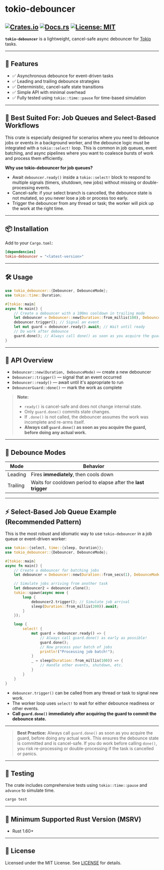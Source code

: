 # tokio-debouncer

[![Crates.io](https://img.shields.io/crates/v/tokio-debouncer.svg)](https://crates.io/crates/tokio-debouncer)
[![Docs.rs](https://docs.rs/tokio-debouncer/badge.svg)](https://docs.rs/tokio-debouncer)
[![License: MIT](https://img.shields.io/badge/license-MIT-blue.svg)](https://opensource.org/licenses/MIT)
---

**`tokio-debouncer`** is a lightweight, cancel-safe async debouncer for [Tokio](https://tokio.rs/) tasks.

---

## 🚀 Features

* ✅ Asynchronous debounce for event-driven tasks
* ✅ Leading and trailing debounce strategies
* ✅ Deterministic, cancel-safe state transitions
* ✅ Simple API with minimal overhead
* ✅ Fully tested using `tokio::time::pause` for time-based simulation

---

## 🎯 Best Suited For: Job Queues and Select-Based Workflows

This crate is especially designed for scenarios where you need to debounce jobs or events in a background worker, and the debounce logic must be integrated with a `tokio::select!` loop. This is common in job queues, event batching, and async pipelines where you want to coalesce bursts of work and process them efficiently.

**Why use tokio-debouncer for job queues?**
- Await `debouncer.ready()` inside a `tokio::select!` block to respond to multiple signals (timers, shutdown, new jobs) without missing or double-processing events.
- Cancel-safe: if your select branch is cancelled, the debounce state is not mutated, so you never lose a job or process too early.
- Trigger the debouncer from any thread or task; the worker will pick up the work at the right time.

---

## 📦 Installation

Add to your `Cargo.toml`:

```toml
[dependencies]
tokio-debouncer = "<latest-version>"
```

---

## 🛠️ Usage

```rust
use tokio_debouncer::{Debouncer, DebounceMode};
use tokio::time::Duration;

#[tokio::main]
async fn main() {
    // Create a debouncer with a 100ms cooldown in trailing mode
    let debouncer = Debouncer::new(Duration::from_millis(100), DebounceMode::Trailing);
    debouncer.trigger(); // Signal an event
    let mut guard = debouncer.ready().await; // Wait until ready
    // Do work after debounce
    guard.done(); // Always call done() as soon as you acquire the guard!
}
```

---

## 🥪 API Overview

* `Debouncer::new(Duration, DebounceMode)` — create a new debouncer
* `Debouncer::trigger()` — signal that an event occurred
* `Debouncer::ready()` — await until it's appropriate to run
* `DebouncerGuard::done()` — mark the work as complete

> **Note:**
> - `ready()` is cancel-safe and does not change internal state.
> - Only `guard.done()` commits state changes.
> - If `.done()` is not called, the debouncer assumes the work was incomplete and re-arms itself.
> - **Always call `guard.done()` as soon as you acquire the guard, before doing any actual work.**

---

## 🔄 Debounce Modes

| Mode     | Behavior                                                       |
| -------- | -------------------------------------------------------------- |
| Leading  | Fires **immediately**, then cools down                         |
| Trailing | Waits for cooldown period to elapse after the **last trigger** |

---

## ⚡ Select-Based Job Queue Example (Recommended Pattern)

This is the most robust and idiomatic way to use `tokio-debouncer` in a job queue or event-driven worker:

```rust
use tokio::{select, time::{sleep, Duration}};
use tokio_debouncer::{Debouncer, DebounceMode};

#[tokio::main]
async fn main() {
    // Create a debouncer for batching jobs
    let debouncer = Debouncer::new(Duration::from_secs(1), DebounceMode::Trailing);

    // Simulate jobs arriving from another task
    let debouncer2 = debouncer.clone();
    tokio::spawn(async move {
        loop {
            debouncer2.trigger(); // Simulate job arrival
            sleep(Duration::from_millis(200)).await;
        }
    });

    loop {
        select! {
            mut guard = debouncer.ready() => {
                // Always call guard.done() as early as possible!
                guard.done();
                // Now process your batch of jobs
                println!("Processing job batch!");
            }
            _ = sleep(Duration::from_millis(100)) => {
                // Handle other events, shutdown, etc.
            }
        }
    }
}
```

- `debouncer.trigger()` can be called from any thread or task to signal new work.
- The worker loop uses `select!` to wait for either debounce readiness or other events.
- **Call `guard.done()` immediately after acquiring the guard to commit the debounce state.**

---

> **Best Practice:**
> Always call `guard.done()` as soon as you acquire the guard, before doing any actual work. This ensures the debounce state is committed and is cancel-safe. If you do work before calling `done()`, you risk re-processing or double-processing if the task is cancelled or panics.

---

## 🥪 Testing

The crate includes comprehensive tests using `tokio::time::pause` and `advance` to simulate time.

```sh
cargo test
```

---

## 🦠 Minimum Supported Rust Version (MSRV)

* Rust 1.60+

---

## 📄 License

Licensed under the MIT License.
See [LICENSE](LICENSE) for details.
